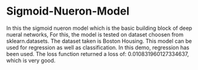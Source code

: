 # Sigmoid-Nueron-Model
In this the sigmoid nueron model which is the basic building block of deep nueral networks, For this, the model is tested
on dataset choosen from sklearn.datasets. The dataset taken is Boston Housing. This model can be used for regression as well
as classification. In this demo, regression has been used. 
The loss function returned a loss of: 0.010831960127334637, which is very good.

